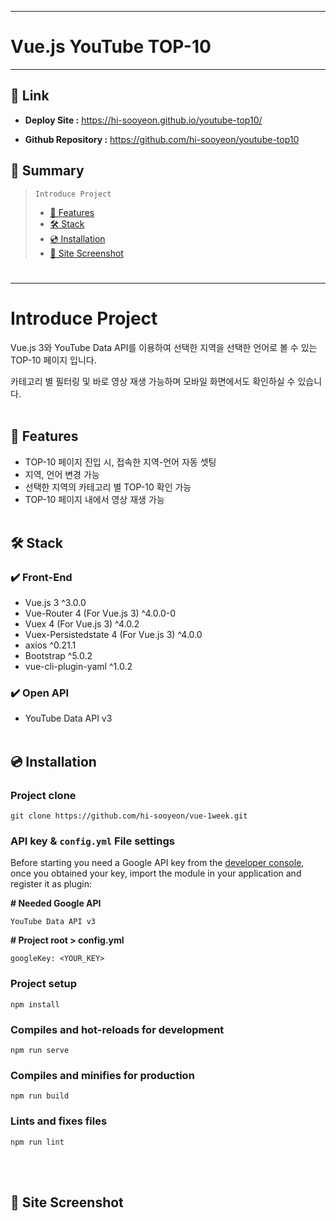 ---
Vue.js YouTube TOP-10
===
***

## 🔗 Link
- **Deploy Site :** https://hi-sooyeon.github.io/youtube-top10/


- **Github Repository :** https://github.com/hi-sooyeon/youtube-top10


## 📖 Summary
> ```Introduce Project```
>  - [📌 Features](#-features)
>  - [🛠 Stack](#-stack)
>  - [💿 Installation](#-installation)
>  - [📸 Site Screenshot](#-site-screenshot)
#
* * *
#
# Introduce Project
 Vue.js 3와 YouTube Data API를 이용하여 선택한 지역을 선택한 언어로 볼 수 있는 TOP-10 페이지 입니다.

카테고리 별 필터링 및 바로 영상 재생 가능하며 모바일 화면에서도 확인하실 수 있습니다.
<br><br/>
## 📌 Features
- TOP-10 페이지 진입 시, 접속한 지역-언어 자동 셋팅
- 지역, 언어 변경 가능
- 선택한 지역의 카테고리 별 TOP-10 확인 가능
- TOP-10 페이지 내에서 영상 재생 가능
  <br><br/>
## 🛠 Stack
### ✔️ Front-End
- Vue.js 3 ^3.0.0
- Vue-Router 4 (For Vue.js 3) ^4.0.0-0
- Vuex 4 (For Vue.js 3) ^4.0.2
- Vuex-Persistedstate 4 (For Vue.js 3) ^4.0.0
- axios ^0.21.1
- Bootstrap ^5.0.2
- vue-cli-plugin-yaml ^1.0.2

### ✔️ Open API
- YouTube Data API v3
<br><br/>
## 💿 Installation

### Project clone
```
git clone https://github.com/hi-sooyeon/vue-1week.git
```

### API key & `config.yml` File settings
Before starting you need a Google API key from the [developer console](http://console.developers.google.com/), once you obtained your key, import the module in your application and register it as plugin:

**# Needed Google API**
```
YouTube Data API v3
```

**# Project root > config.yml**
```
googleKey: <YOUR_KEY>
```

### Project setup
```
npm install
```

### Compiles and hot-reloads for development
```
npm run serve
```

### Compiles and minifies for production
```
npm run build
```

### Lints and fixes files
```
npm run lint
```
<br><br/>
## 📸 Site Screenshot
